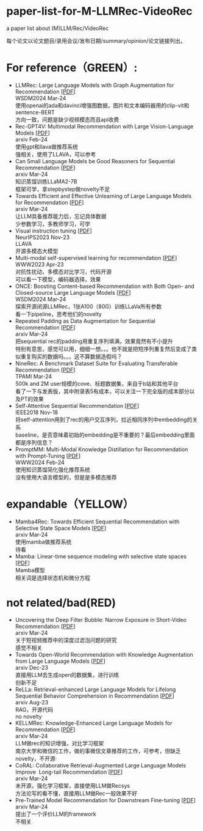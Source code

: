 # paper-list-for-M-LLMRec-VideoRec
a paper list about (M)LLM/Rec/VideoRec

每个论文以论文题目/录用会议/发布日期/summary/opinion/论文链接列出。

# For reference（GREEN）:
- LLMRec: Large Language Models with Graph Augmentation for Recommendation [[PDF](https://dl.acm.org/doi/pdf/10.1145/3616855.3635853)]  
  WSDM2024 Mar-24  
  使用openai的ada和davinci增强图数据，图片和文本编码器用的clip-vit和sentence-BERT  
  方向一致，问题是缺少视频模态而且api收费  
- Rec-GPT4V: Multimodal Recommendation with Large Vision-Language Models   [[PDF](https://arxiv.org/pdf/2402.08670.pdf)]  
  arxiv Feb-24  
  使用gpt和llava做推荐系统  
  强相关，使用了LLAVA，可以参考  
- Can Small Language Models be Good Reasoners for Sequential Recommendation [[PDF](https://arxiv.org/pdf/2403.04260.pdf)]  
  arxiv Mar-24  
  知识蒸馏训练LLaMA2-7B  
  框架可学，拿stepbystep做novelty不足  
- Towards Efficient and Effective Unlearning of Large Language Models for Recommendation [[PDF](https://arxiv.org/pdf/2403.03536v1.pdf)]  
  arxiv Mar-24  
  让LLM具备推荐能力后，忘记具体数据  
  少参数学习，多教师学习，可学  
- Visual instruction tuning [[PDF](https://proceedings.neurips.cc/paper_files/paper/2023/file/6dcf277ea32ce3288914faf369fe6de0-Paper-Conference.pdf)]  
  NeurIPS2023 Nov-23  
  LLAVA  
  开源多模态大模型   
- Multi-modal self-supervised learning for recommendation [[PDF](https://dl.acm.org/doi/pdf/10.1145/3543507.3583206)]  
  WWW2023 Apr-23  
  对抗性扰动，多模态对比学习，代码开源  
  可以看一下模型，编码器选择，效果  
- ONCE: Boosting Content-based Recommendation with Both Open- and Closed-source Large Language Models [[PDF](https://dl.acm.org/doi/pdf/10.1145/3616855.3635845)]  
  WSDM2024 Mar-24  
  探索开源闭源LLMRec，1张A100（80G）训练LLaVa所有参数  
  看一下pipeline，思考他们的novelty  
- Repeated Padding as Data Augmentation for Sequential Recommendation [[PDF](https://arxiv.org/pdf/2403.06372v1.pdf)]  
  arxiv Mar-24  
  把sequential rec的padding用重复序列填满，效果竟然有不小提升  
  特别有意思，感觉可以用，细细一想。。。他不就是把短序列重复然后变成了类似重复购买的数据吗。。。这不算数据造假吗？  
- NineRec: A Benchmark Dataset Suite for Evaluating Transferable Recommendation [[PDF](https://arxiv.org/pdf/2309.07705.pdf)]  
  TPAMI Mar-24  
  500k and 2M user规模的cove、标题数据集，来自于b站和其他平台  
  看了一下与发表版，其中附录表5有成本，可以关注一下完全版的成本部分以及PT的效果  
- Self-Attentive Sequential Recommendation [[PDF](https://arxiv.org/pdf/1808.09781.pdf)]  
  IEEE2018 Nov-18  
  将self-attention用到了rec的用户交互序列，拉近相同序列中embedding的关系  
  baseline，是否意味着初始的embedding是不重要的？最后embedding里面都是序列信息？  
- PromptMM: Multi-Modal Knowledge Distillation for Recommendation with Prompt-Tuning [[PDF](https://arxiv.org/pdf/2402.17188v1.pdf)]  
  WWW2024 Feb-24  
  使用知识蒸馏简化强化推荐系统  
  没有使用大语言模型的，但是是多模态推荐  

# expandable（YELLOW）  
- Mamba4Rec: Towards Efficient Sequential Recommendation with Selective State Space Models [[PDF](https://arxiv.org/pdf/2403.03900v1.pdf)]  
  arxiv Mar-24  
  使用mamba做推荐系统  
  待看  
- Mamba: Linear-time sequence modeling with selective state spaces [[PDF](https://arxiv.org/ftp/arxiv/papers/2312/2312.00752.pdf)]  
  Mamba模型  
  相关词是选择状态机和微分方程  

# not related/bad(RED)  
- Uncovering the Deep Filter Bubble: Narrow Exposure in Short-Video Recommendation [[PDF](https://arxiv.org/pdf/2403.04511.pdf)]  
  arxiv Mar-24  
  关于短视频推荐中的深度过滤泡问题的研究  
  感觉不相关  
- Towards Open-World Recommendation with Knowledge Augmentation from Large Language Models [[PDF](https://arxiv.org/pdf/2306.10933v4.pdf)]  
  arxiv Dec-23  
  直接用LLM去生成open的数据集，进行训练  
  创新不足      
- ReLLa: Retrieval-enhanced Large Language Models for Lifelong Sequential Behavior Comprehension in Recommendation [[PDF](https://arxiv.org/pdf/2308.11131.pdf)]  
  arxiv Aug-23  
  RAG，开源代码  
  no novelty  
- KELLMRec: Knowledge-Enhanced Large Language Models for Recommendation [[PDF](https://arxiv.org/pdf/2403.06642.pdf)]  
  arxiv Mar-24  
  LLM做rec的知识增强，对比学习框架  
  南京大学和微信的工作，做的事微信文章推荐的工作，可参考，但缺乏novelty，不开源·  
- CoRAL: Collaborative Retrieval-Augmented Large Language Models Improve  Long-tail Recommendation [[PDF](https://arxiv.org/pdf/2403.06447v1.pdf)]  
  arxiv Mar-24  
  未开源，强化学习框架，直接使用LLM做Recsys  
  方法论写的看不懂，直接用LLM做Rec一般效果不好  
- Pre-Trained Model Recommendation for Downstream Fine-tuning [[PDF](https://arxiv.org/pdf/2403.06382v1.pdf)]  
  arxiv Mar-24  
  提出了一个评价LLM的framework  
  不相关    
